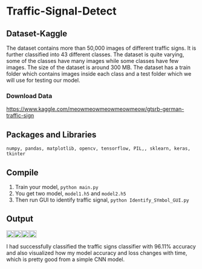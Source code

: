 # Traffic-Signal-Detect

## Dataset-Kaggle
The dataset contains more than 50,000 images of different traffic signs. It is further classified into 43 different classes. The dataset is quite varying, some of the classes have many images while some classes have few images. The size of the dataset is around 300 MB. The dataset has a train folder which contains images inside each class and a test folder which we will use for testing our model.

### Download Data
https://www.kaggle.com/meowmeowmeowmeowmeow/gtsrb-german-traffic-sign

## Packages and Libraries
```numpy, pandas, matplotlib, opencv, tensorflow, PIL,, sklearn, keras, tkinter```

## Compile
1. Train your model, ```python main.py```
2. You get two model, ```model1.h5``` and ```model2.h5```
3. Then run GUI to identify traffic signal, ```python Identify_SYmbol_GUI.py``` 

## Output
<img src="https://github.com/arjit3004/Traffic-Signal-Detect/blob/master/Screenshot/img1.png" height= 20 width=20><img  src="https://github.com/arjit3004/Traffic-Signal-Detect/blob/master/Screenshot/img2.png" height= 20 width=20><img  src="https://github.com/arjit3004/Traffic-Signal-Detect/blob/master/Screenshot/img3.png" height= 20 width=20><img  src="https://github.com/arjit3004/Traffic-Signal-Detect/blob/master/Screenshot/img4.png" height= 20 width=20>

I had successfully classified the traffic signs classifier with 96.11% accuracy and also visualized how my model accuracy and loss changes with time, which is pretty good from a simple CNN model.

